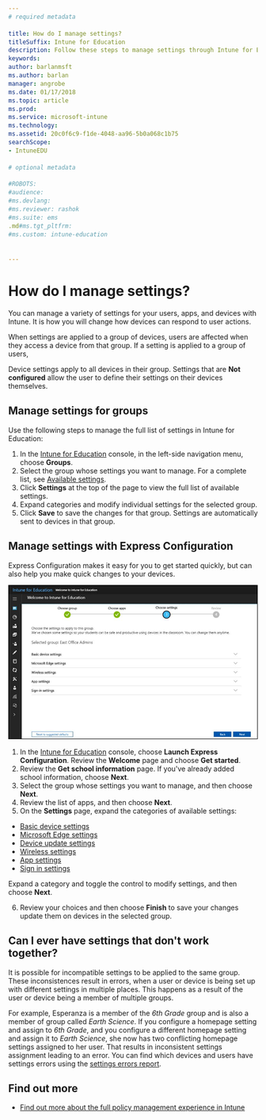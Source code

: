 ```yaml
---
# required metadata

title: How do I manage settings?
titleSuffix: Intune for Education
description: Follow these steps to manage settings through Intune for Education policies.
keywords:
author: barlanmsft
ms.author: barlan
manager: angrobe
ms.date: 01/17/2018
ms.topic: article
ms.prod:
ms.service: microsoft-intune
ms.technology:
ms.assetid: 20c0f6c9-f1de-4048-aa96-5b0a068c1b75
searchScope:
- IntuneEDU

# optional metadata

#ROBOTS:
#audience:
#ms.devlang:
#ms.reviewer: rashok
#ms.suite: ems
.md#ms.tgt_pltfrm:
#ms.custom: intune-education


---
```


# How do I manage settings?

You can manage a variety of settings for your users, apps, and devices with Intune. It is how you will change how devices can respond to user actions.

When settings are applied to a group of devices, users are affected when they access a device from that group. If a setting is applied to a group of users,

Device settings apply to all devices in their group. Settings that are **Not configured** allow the user to define their settings on their devices themselves.

## Manage settings for groups

Use the following steps to manage the full list of settings in Intune for Education:
1. In the [Intune for Education](https://intuneeducation.portal.azure.com) console, in the left-side navigation menu, choose **Groups**.
2. Select the group whose settings you want to manage. For a complete list, see [Available settings](what-are-settings.md).
3. Click **Settings** at the top of the page to view the full list of available settings.
4. Expand categories and modify individual settings for the selected group.
5. Click **Save** to save the changes for that group. Settings are automatically sent to devices in that group.

## Manage settings with Express Configuration

Express Configuration makes it easy for you to get started quickly, but can also help you make quick changes to your devices.

  ![Express Configuration settings fix](./media/express-config-006-choose-settings.png)

1. In the [Intune for Education](https://intuneeducation.portal.azure.com) console, choose **Launch Express Configuration**. Review the **Welcome** page and choose **Get started**.
2. Review the **Get school information** page. If you've already added school information, choose **Next**.
3. Select the group whose settings you want to manage, and then choose **Next**.
4. Review the list of apps, and then choose **Next**.
5. On the **Settings** page, expand the categories of available settings:
  * [Basic device settings](available-settings.md#basic-device-settings)
  * [Microsoft Edge settings](available-settings.md#microsoft-edge-settings)
  * [Device update settings](available-settings.md#device-update-settings)
  * [Wireless settings](available-settings.md#wireless-settings)
  * [App settings](available-settings.md#app-settings)
  * [Sign in settings](available-settings.md#sign-in-settings)

  Expand a category and toggle the control to modify settings, and then choose **Next**.

6. Review your choices and then choose **Finish** to save your changes update them on devices in the selected group.

## Can I ever have settings that don't work together?

It is possible for incompatible settings to be applied to the same group. These inconsistences result in errors, when a user or device is being set up with different settings in multiple places. This happens as a result of the user or device being a member of multiple groups.

For example, Esperanza is a member of the *6th Grade* group and is also a member of group called *Earth Science*. If you configure a homepage setting and assign to *6th Grade*, and you configure a different homepage setting and assign it to *Earth Science*, she now has two conflicting homepage settings assigned to her user. That results in inconsistent settings assignment leading to an error. You can find which devices and users have settings errors using the [settings errors report](what-are-reports.md).

## Find out more

- [Find out more about the full policy management experience in  Intune](https://docs.microsoft.com/intune/deploy-use/manage-settings-and-features-on-your-devices-with-microsoft-intune-policies)
